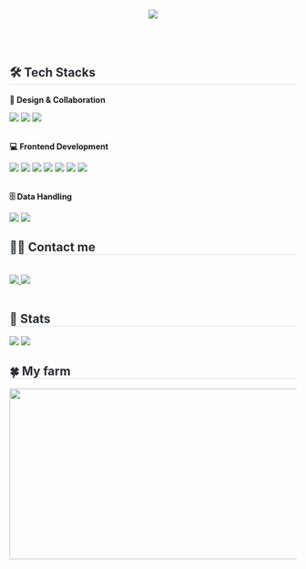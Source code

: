 <br>
<br>
<div align= "center">
    <img src="https://capsule-render.vercel.app/api?type=rounded&color=0:94a6ff,100:fffafa&height=180&text=👋🏻%20Hello,%20I'm%20Hyeri!&animation=fadeIn&fontColor=000000&fontSize=50" />
    </div><br><br><br>
    <div style="text-align: lef">
    <h2 style="border-bottom: 1px solid #d8dee4; color: #282d33;"> 🛠️ Tech Stacks </h2>
    <div style="margin: ; text-align: left;" "text-align: left;"> 
        <p><b> 🎨 Design & Collaboration </b></p>
        <img src="https://img.shields.io/badge/Figma-F24E1E?style=for-the-badge&logo=Figma&logoColor=white">
          <img src="https://img.shields.io/badge/Slack-4A154B?style=for-the-badge&logo=Slack&logoColor=white">
          <img src="https://img.shields.io/badge/Notion-000000?style=for-the-badge&logo=Notion&logoColor=white"><br><br>
        <p><b> 💻 Frontend Development</b> </p>
          <img src="https://img.shields.io/badge/HTML5-E34F26?style=for-the-badge&logo=HTML5&logoColor=white">
          <img src="https://img.shields.io/badge/CSS3-1572B6?style=for-the-badge&logo=CSS3&logoColor=white">
          <img src="https://img.shields.io/badge/Javascript-F7DF1E?style=for-the-badge&logo=Javascript&logoColor=white">
          <img src="https://img.shields.io/badge/jQuery-0769AD?style=for-the-badge&logo=jQuery&logoColor=white">
          <img src="https://img.shields.io/badge/React-61DAFB?style=for-the-badge&logo=React&logoColor=white">
          <img src="https://img.shields.io/badge/TailwindCSS-06B6D4?style=for-the-badge&logo=TailwindCSS&logoColor=white">
          <img src="https://img.shields.io/badge/Bootstrap-7952B3?style=for-the-badge&logo=Bootstrap&logoColor=white"><br><br>
        <p><b> 🗄️ Data Handling </b></p>
          <img src="https://img.shields.io/badge/MySQL-4479A1?style=for-the-badge&logo=MySQL&logoColor=white">
          <img src="https://img.shields.io/badge/Python-3776AB?style=for-the-badge&logo=Python&logoColor=white">
          </div>
    </div>
    <div style="text-align: left;">
    <h2 style="border-bottom: 1px solid #d8dee4; color: #282d33;"> 🧑‍💻 Contact me </h2> <br> 
    <div style="text-align: left;"> <a href=https://velog.io/@hel_ee/posts> <img src="https://img.shields.io/badge/Velog-20C997?style=for-the-badge&logo=Velog&logoColor=white&link=https://velog.io/@hel_ee/posts"> </a>
         <a href=mailto:youhr02@gmail.com> <img src="https://img.shields.io/badge/Gmail-EA4335?style=for-the-badge&logo=Gmail&logoColor=white&link=mailto:youhr02@gmail.com"> </a>
          </div>  <br> 
    <div style="text-align: left;">  </div> 
    </div>
    <div style="text-align: left;"> 
    <h2 style="border-bottom: 1px solid #d8dee4; color: #282d33;"> 🏅 Stats </h2> <div style="text-align: left;"> <img src="https://github-readme-stats.vercel.app/api?username=yu-hyeri&bg_color=180,00000000,ffffff&title_color=4785ff&text_color=4785ff"
         /> <img src="https://github-readme-stats.vercel.app/api/top-langs/?username=yu-hyeri&layout=compact&bg_color=180,00000000,ffffff&title_color=4785ff&text_color=4785ff"
           /> </div> 
    </div>
    

   <h2 style="border-bottom: 1px solid #d8dee4; color: #282d33;"> 🍀 My farm </h2>
    




<a href="https://github.com/devxb/gitanimals">
<img
  src="https://render.gitanimals.org/farms/yu-hyeri"
  width="600"
  height="300"
/>
</a>

<!--
 is a ✨ _special_ ✨ repository because its `README.md` (this file) appears on your GitHub profile.

Here are some ideas to get you started:

- 🔭 I’m currently working on ...
- 🌱 I’m currently learning ...
- 👯 I’m looking to collaborate on ...
- 🤔 I’m looking for help with ...
- 💬 Ask me about ...
- 📫 How to reach me: ...
- 😄 Pronouns: ...
- ⚡ Fun fact: ...
-->
